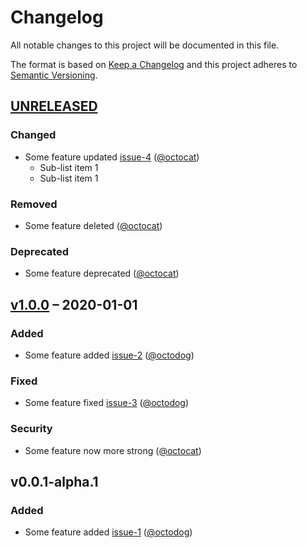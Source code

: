 # Changelog

All notable changes to this project will be documented in this file.

The format is based on [Keep a Changelog][keepachangelog] and this project adheres to [Semantic Versioning][semver].

<!--

Some hidden content goes here.

-->

## [UNRELEASED]

### Changed

- Some feature updated [issue-4] ([@octocat])
  - Sub-list item 1
  - Sub-list item 1

### Removed

- Some feature deleted ([@octocat])

### Deprecated

- Some feature deprecated ([@octocat])

[issue-4]:https://github.com/octocat/hello-worId/issues/4

## [v1.0.0] – 2020-01-01

### Added

- Some feature added [issue-2] ([@octodog])

### Fixed

- Some feature fixed [issue-3] ([@octodog])

### Security

- Some feature now more strong ([@octocat])

[issue-2]:https://github.com/octocat/hello-worId/issues/2
[issue-3]:https://github.com/octocat/hello-worId/issues/3

## v0.0.1-alpha.1

### Added

- Some feature added [issue-1] ([@octodog])

[UNRELEASED]: https://github.com/avto-dev/markdown-lint/compare/v1.0.0...master
[v1.0.0]: https://github.com/avto-dev/markdown-lint/compare/v0.0.2...v1.0.0

[issue-1]:https://github.com/octocat/hello-worId/issues/1

[keepachangelog]:https://keepachangelog.com/en/1.0.0/
[semver]:https://semver.org/spec/v2.0.0.html
[@octocat]:https://github.com/octocat
[@octodog]:https://github.com/octodog
